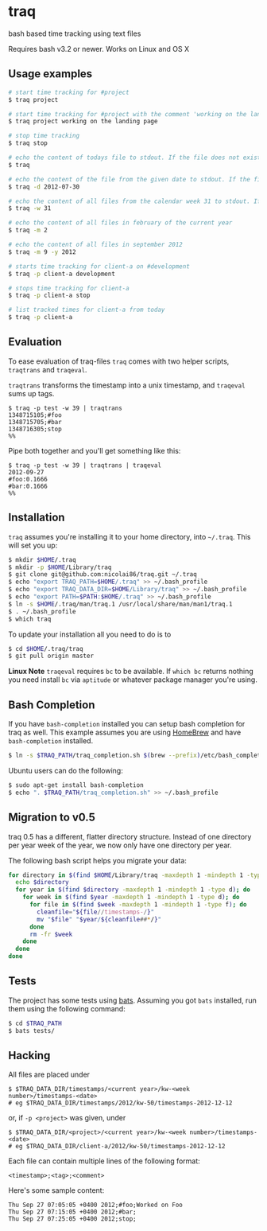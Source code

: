 # traq

bash based time tracking using text files

Requires bash v3.2 or newer. Works on Linux and OS X

## Usage examples

``` bash
# start time tracking for #project
$ traq project

# start time tracking for #project with the comment 'working on the landing page'
$ traq project working on the landing page

# stop time tracking
$ traq stop

# echo the content of todays file to stdout. If the file does not exist, nothing is echoed.
$ traq

# echo the content of the file from the given date to stdout. If the file does not exist, nothing is echoed.
$ traq -d 2012-07-30

# echo the content of all files from the calendar week 31 to stdout. If the week does not contain files, nothing is echoed.
$ traq -w 31

# echo the content of all files in february of the current year
$ traq -m 2

# echo the content of all files in september 2012
$ traq -m 9 -y 2012

# starts time tracking for client-a on #development
$ traq -p client-a development

# stops time tracking for client-a
$ traq -p client-a stop

# list tracked times for client-a from today
$ traq -p client-a
```

## Evaluation

To ease evaluation of traq-files `traq` comes with two helper scripts, `traqtrans` and `traqeval`.

`traqtrans` transforms the timestamp into a unix timestamp,
and `traqeval` sums up tags.

    $ traq -p test -w 39 | traqtrans
    1348715105;#foo
    1348715705;#bar
    1348716305;stop
    %%

Pipe both together and you'll get something like this:

    $ traq -p test -w 39 | traqtrans | traqeval
    2012-09-27
    #foo:0.1666
    #bar:0.1666
    %%


## Installation

`traq` assumes you're installing it to your home directory, into `~/.traq`. This will set you up:

``` bash
$ mkdir $HOME/.traq
$ mkdir -p $HOME/Library/traq
$ git clone git@github.com:nicolai86/traq.git ~/.traq
$ echo "export TRAQ_PATH=$HOME/.traq" >> ~/.bash_profile
$ echo "export TRAQ_DATA_DIR=$HOME/Library/traq" >> ~/.bash_profile
$ echo "export PATH=$PATH:$HOME/.traq" >> ~/.bash_profile
$ ln -s $HOME/.traq/man/traq.1 /usr/local/share/man/man1/traq.1
$ . ~/.bash_profile
$ which traq
```

To update your installation all you need to do is to

``` bash
$ cd $HOME/.traq/traq
$ git pull origin master
```

**Linux Note** `traqeval` requires `bc` to be available. If `which bc` returns nothing you need install `bc` via `aptitude` or whatever package manager you're using.

## Bash Completion

If you have `bash-completion` installed you can setup bash completion for traq as well. This example assumes you are using [HomeBrew][1] and have `bash-completion` installed.

``` bash
$ ln -s $TRAQ_PATH/traq_completion.sh $(brew --prefix)/etc/bash_completion.d/traq
```

Ubuntu users can do the following:

``` bash
$ sudo apt-get install bash-completion
$ echo ". $TRAQ_PATH/traq_completion.sh" >> ~/.bash_profile
```

## Migration to v0.5

traq 0.5 has a different, flatter directory structure. Instead of one directory per year week of the year,
we now only have one directory per year.

The following bash script helps you migrate your data:

```bash
for directory in $(find $HOME/Library/traq -maxdepth 1 -mindepth 1 -type d); do
  echo $directory
  for year in $(find $directory -maxdepth 1 -mindepth 1 -type d); do
    for week in $(find $year -maxdepth 1 -mindepth 1 -type d); do
      for file in $(find $week -maxdepth 1 -mindepth 1 -type f); do
        cleanfile="${file//timestamps-/}"
        mv "$file" "$year/${cleanfile##*/}"
      done
      rm -fr $week
    done
  done
done
```

## Tests

The project has some tests using [bats](https://github.com/sstephenson/bats). Assuming you got `bats` installed, run them using the following command:

``` bash
$ cd $TRAQ_PATH
$ bats tests/
```

## Hacking

All files are placed under

    $ $TRAQ_DATA_DIR/timestamps/<current year>/kw-<week number>/timestamps-<date>
    # eg $TRAQ_DATA_DIR/timestamps/2012/kw-50/timestamps-2012-12-12

or, if `-p <project>` was given, under

    $ $TRAQ_DATA_DIR/<project>/<current year>/kw-<week number>/timestamps-<date>
    # eg $TRAQ_DATA_DIR/client-a/2012/kw-50/timestamps-2012-12-12

Each file can contain multiple lines of the following format:


    <timestamp>;<tag>;<comment>


Here's some sample content:

    Thu Sep 27 07:05:05 +0400 2012;#foo;Worked on Foo
    Thu Sep 27 07:15:05 +0400 2012;#bar;
    Thu Sep 27 07:25:05 +0400 2012;stop;

[1]:http://mxcl.github.com/homebrew/